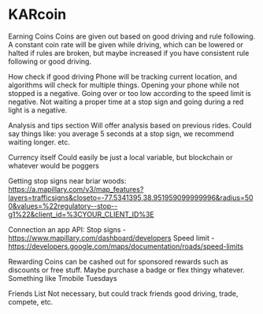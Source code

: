 # KARcoin
Earning Coins
Coins are given out based on good driving and rule following. A constant coin rate will be given while driving, which can be lowered or halted if rules are broken, but maybe increased if you have consistent rule following or good driving.

How check if good driving
Phone will be tracking current location, and algorithms will check for multiple things. Opening your phone while not stopped is a negative. Going over or too low according to the speed limit is negative. Not waiting a proper time at a stop sign and going during a red light is a negative.

Analysis and tips section
Will offer analysis based on previous rides. Could say things like: you average 5 seconds at a stop sign, we recommend waiting longer. etc.

Currency itself
Could easily be just a local variable, but blockchain or whatever would be poggers

Getting stop signs near briar woods:
https://a.mapillary.com/v3/map_features?layers=trafficsigns&closeto=-77.5341395,38.951959099999996&radius=500&values=%22regulatory--stop--g1%22&client_id=%3CYOUR_CLIENT_ID%3E

Connection an app API:
Stop signs - https://www.mapillary.com/dashboard/developers
Speed limit - https://developers.google.com/maps/documentation/roads/speed-limits

Rewarding
Coins can be cashed out for sponsored rewards such as discounts or free stuff. Maybe purchase a badge or flex thingy whatever. Something like Tmobile Tuesdays

Friends List
Not necessary, but could track friends good driving, trade, compete, etc.

